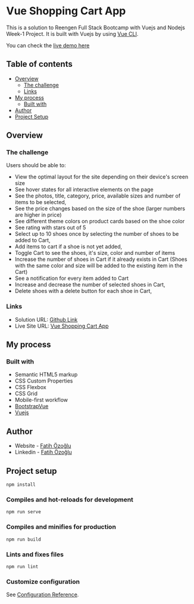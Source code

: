 # Vue Shopping Cart App

This is a solution to Reengen Full Stack Bootcamp with Vuejs and Nodejs Week-1 Project. It is built with Vuejs by using [Vue CLI](https://cli.vuejs.org/).

You can check the [live demo here](http://fozoglu-vue-shopping-cart.surge.sh/)

## Table of contents

- [Overview](#overview)
  - [The challenge](#the-challenge)
  - [Links](#links)
- [My process](#my-process)
  - [Built with](#built-with)
- [Author](#author)
- [Project Setup](#project-setup)

## Overview

### The challenge

Users should be able to:

- View the optimal layout for the site depending on their device's screen size
- See hover states for all interactive elements on the page
- See the photos, title, category, price, available sizes and number of items to be selected,
- See the price changes based on the size of the shoe (larger numbers are higher in price)
- See different theme colors on product cards based on the shoe color
- See rating with stars out of 5
- Select up to 10 shoes once by selecting the number of shoes to be added to Cart,
- Add items to cart if a shoe is not yet added,
- Toggle Cart to see the shoes, it's size, color and number of items
- Increase the number of shoes in Cart if it already exists in Cart (Shoes with the same color and size will be added to the existing item in the Cart)
- See a notification for every item added to Cart
- Increase and decrease the number of selected shoes in Cart,
- Delete shoes with a delete button for each shoe in Cart,

### Links

- Solution URL: [Github Link](https://github.com/fatihozoglu/vue-shopping-cart)
- Live Site URL: [Vue Shopping Cart App](http://fozoglu-vue-shopping-cart.surge.sh/)

## My process

### Built with

- Semantic HTML5 markup
- CSS Custom Properties
- CSS Flexbox
- CSS Grid
- Mobile-first workflow
- [BootstrapVue](https://bootstrap-vue.org/)
- [Vuejs](https://vuejs.org/)

## Author

- Website - [Fatih Özoğlu](https://fatihozoglu.github.io/react-portfolio/)
- Linkedin - [Fatih Özoğlu](https://www.linkedin.com/in/fatihozoglu/)

## Project setup

```
npm install
```

### Compiles and hot-reloads for development

```
npm run serve
```

### Compiles and minifies for production

```
npm run build
```

### Lints and fixes files

```
npm run lint
```

### Customize configuration

See [Configuration Reference](https://cli.vuejs.org/config/).

